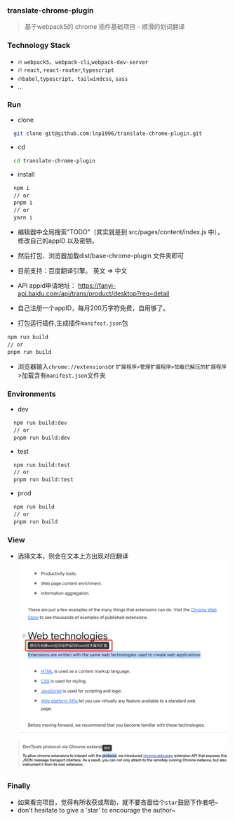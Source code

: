 ### translate-chrome-plugin

> 基于webpack5的 chrome 插件基础项目 - 顺滑的划词翻译

### Technology Stack

- 🔥 `webpack5`、`webpack-cli`,`webpack-dev-server`
- 🔥 `react`, `react-router`,`typescript`
- 🔥`babel`,`typescript`、`tailwindcss`, `sass`
- ...

### Run

- clone

```bash
  git clone git@github.com:lnp1996/translate-chrome-plugin.git
```

- cd

```bash
  cd translate-chrome-plugin
```

- install

```bash
  npm i
  // or
  pnpm i
  // or
  yarn i
```

- 编辑器中全局搜索"TODO"（其实就是到 src/pages/content/index.js 中），修改自己的appID 以及密钥。
- 然后打包、浏览器加载dist/base-chrome-plugin 文件夹即可
- 目前支持：百度翻译引擎。 英文 => 中文
- API appid申请地址： https://fanyi-api.baidu.com/api/trans/product/desktop?req=detail
- 自己注册一个appID，每月200万字符免费，自用够了。

- 打包运行插件,生成插件`manifest.json`包

```bash
npm run build
// or
pnpm run build
```

- 浏览器输入`chrome://extensions`or `扩展程序>管理扩展程序>加载已解压的扩展程序`>加载含有`manifest.json`文件夹

### Environments

- dev

```bash
  npm run build:dev
  // or
  pnpm run build:dev
```

- test

```bash
  npm run build:test
  // or
  pnpm run build:test
```

- prod

```bash
  npm run build
  // or
  pnpm run build
```

### View

- 选择文本，则会在文本上方出现对应翻译
![](./src/assets/imgs/demo1.png)
![](./src/assets/imgs/demo2.png)


### Finally

- 如果看完项目，觉得有所收获或帮助，就不要吝啬给个`star`鼓励下作者吧~
- don't hesitate to give a 'star' to encourage the author~
